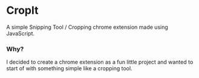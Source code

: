 # CropIt
A simple Snipping Tool / Cropping chrome extension made using JavaScript.

### Why?
I decided to create a chrome extension as a fun little project and wanted to start of with something simple like a cropping tool.
